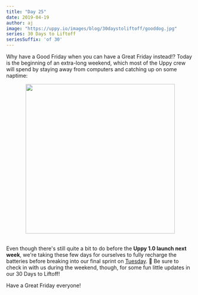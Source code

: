 ```yaml
---
title: "Day 25"
date: 2019-04-19
author: aj
image: "https://uppy.io/images/blog/30daystoliftoff/gooddog.jpg"
series: 30 Days to Liftoff
seriesSuffix: 'of 30'
---
```


Why have a Good Friday when you can have a Great Friday instead!? Today is the beginning of an extra-long weekend, which most of the Uppy crew will spend by staying away from computers and catching up on some naptime:

<center><img width="400"  src="https://media.giphy.com/media/aeu60CPZd8zw4/giphy.gif"><br/><br/></center>

<!--more-->

Even though there's still quite a bit to do before the **Uppy 1.0 launch next week**, we're taking these few days for ourselves to fully recharge the batteries before breaking into our final sprint on [Tuesday](/blog/2019/04/liftoff-29/). :running: Be sure to check in with us during the weekend, though, for some fun little updates in our 30 Days to Liftoff!

Have a Great Friday everyone!
